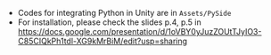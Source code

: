 - Codes for integrating Python in Unity are in ```Assets/PySide```
- For installation, please check the slides p.4, p.5 in https://docs.google.com/presentation/d/1oVBY0yJuzZOUtTJyIO3-C85CIQkPh1tdl-XG9kMrBiM/edit?usp=sharing
